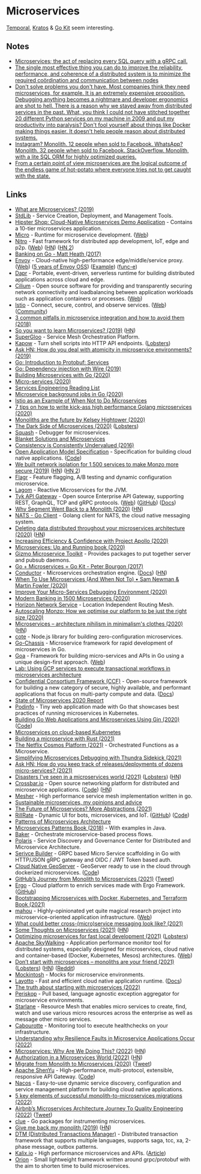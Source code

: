# Microservices

[Temporal](https://temporal.io), [Kratos](https://github.com/go-kratos/kratos) & [Go Kit](https://github.com/go-kit/kit) seem interesting.

## Notes

- [Microservices; the act of replacing every SQL query with a gRPC call.](https://twitter.com/davecheney/status/1296033304756404225)
- [The single most effective thing you can do to improve the reliability, performance, and coherence of a distributed system is to minimize the required coördination and communication between nodes](https://twitter.com/peterbourgon/status/1300092429018820616)
- [Don't solve problems you don't have. Most companies think they need microservices, for example. It is an extremely expensive proposition. Debugging anything becomes a nightmare and developer ergonomics are shot to hell. There is a reason why we stayed away from distributed services in the past. What, you think I could not have stitched together 20 different Python services on my machine in 2009 and put my productivity into paralysis? Don't fool yourself about things like Docker making things easier. It doesn't help people reason about distributed systems.](https://news.ycombinator.com/item?id=27092326)
- [Instagram? Monolith. 12 people when sold to Facebook. WhatsApp? Monolith. 32 people when sold to Facebook. StackOverflow. Monolith, with a lite SQL ORM for highly optimized queries.](https://news.ycombinator.com/item?id=27092326)
- [From a certain point of view microservices are the logical outcome of the endless game of hot-potato where everyone tries not to get caught with the state.](https://twitter.com/MissAmyTobey/status/1455362671973265413)

## Links

- [What are Microservices? (2019)](https://www.netlify.com/blog/2019/11/18/what-are-microservices/)
- [StdLib](https://github.com/stdlib/lib) - Service Creation, Deployment, and Management Tools.
- [Hipster Shop: Cloud-Native Microservices Demo Application](https://github.com/GoogleCloudPlatform/microservices-demo) - Contains a 10-tier microservices application.
- [Micro](https://github.com/micro/micro) - Runtime for microservice development. ([Web](https://micro.mu/))
- [Nitro](https://github.com/asim/nitro) - Fast framework for distributed app development, IoT, edge and p2p. ([Web](https://go-nitro.dev/)) ([HN](https://news.ycombinator.com/item?id=21491378)) ([HN 2](https://news.ycombinator.com/item?id=23368451))
- [Banking on Go - Matt Heath (2017)](https://www.youtube.com/watch?v=iRNwLjKeVRE)
- [Envoy](https://github.com/envoyproxy/envoy) - Cloud-native high-performance edge/middle/service proxy. ([Web](https://www.envoyproxy.io/)) ([5 years of Envoy OSS](https://mattklein123.dev/2021/09/14/5-years-envoy-oss/)) ([Example](https://github.com/envoyproxy/envoy-filter-example)) ([func-e](https://github.com/tetratelabs/func-e))
- [Dapr](https://github.com/dapr/dapr) - Portable, event-driven, serverless runtime for building distributed applications across cloud and edge.
- [Cilium](https://github.com/cilium/cilium) - Open source software for providing and transparently securing network connectivity and loadbalancing between application workloads such as application containers or processes. ([Web](https://cilium.io/))
- [Istio](https://github.com/istio/istio) - Connect, secure, control, and observe services. ([Web](https://istio.io/)) ([Community](https://github.com/istio/community))
- [3 common pitfalls in microservice integration and how to avoid them (2018)](https://www.youtube.com/watch?v=O2-NHptllKQ)
- [So you want to learn Microservices? (2019)](https://dev.to/kgoralski/deep-dive-into-microservices-architecture-h54) ([HN](https://news.ycombinator.com/item?id=21583072))
- [SuperGloo](https://github.com/solo-io/supergloo) - Service Mesh Orchestration Platform.
- [Kapow](https://github.com/BBVA/kapow) - Turn shell scripts into HTTP API endpoints. ([Lobsters](https://lobste.rs/s/jfydw6/turn_shell_commands_into_apis))
- [Ask HN: How do you deal with atomicity in microservice environments? (2019)](https://news.ycombinator.com/item?id=21656891)
- [Go: Introduction to Protobuf: Services](https://scene-si.org/2019/12/02/introduction-to-protobuf-services/)
- [Go: Dependency injection with Wire (2019)](https://scene-si.org/2019/12/11/dependency-injection-with-wire/)
- [Building Microservices with Go (2020)](https://www.youtube.com/watch?v=VzBGi_n65iU)
- [Micro-services (2020)](http://funcall.blogspot.com/2020/01/micro-services.html)
- [Services Engineering Reading List](https://github.com/mmcgrana/services-engineering)
- [Microservice background jobs in Go (2020)](https://scene-si.org/2020/01/13/microservice-background-jobs/)
- [Istio as an Example of When Not to Do Microservices](https://blog.christianposta.com/microservices/istio-as-an-example-of-when-not-to-do-microservices/)
- [7 tips on how to write kick-ass high performance Golang microservices (2020)](https://medium.com/@jake0malay3/7-tips-on-how-to-write-kick-ass-high-performance-golang-microservices-9f71d4c67a0a)
- [Monoliths are the future by Kelsey Hightower (2020)](https://changelog.com/posts/monoliths-are-the-future)
- [The Dark Side of Microservices (2020)](https://kelda.io/blog/the-dark-side-of-microservices/) ([Lobsters](https://lobste.rs/s/3cmkqs/dark_side_microservices))
- [Squash](https://github.com/solo-io/squash) - Debugger for microservices.
- [Blanket Solutions and Microservices](https://www.stopa.io/post/236)
- [Consistency is Consistently Undervalued (2016)](http://kevinmahoney.co.uk/articles/consistency-consistently-undervalued/)
- [Open Application Model Specification](https://oam.dev/) - Specification for building cloud native applications. ([Code](https://github.com/oam-dev/spec))
- [We built network isolation for 1,500 services to make Monzo more secure (2019)](https://monzo.com/blog/we-built-network-isolation-for-1-500-services) ([HN](https://news.ycombinator.com/item?id=21452643)) ([HN 2](https://news.ycombinator.com/item?id=22725989))
- [Flagr](https://github.com/checkr/flagr) - Feature flagging, A/B testing and dynamic configuration microservice.
- [Lagom](https://github.com/lagom/lagom) - Reactive Microservices for the JVM.
- [Tyk API Gateway](https://github.com/TykTechnologies/tyk) - Open source Enterprise API Gateway, supporting REST, GraphQL, TCP and gRPC protocols. ([Web](https://tyk.io/)) ([GitHub](https://github.com/TykTechnologies)) ([Docs](https://tyk.io/docs/))
- [Why Segment Went Back to a Monolith (2020)](https://www.infoq.com/news/2020/04/microservices-back-again/) ([HN](https://news.ycombinator.com/item?id=23017160))
- [NATS - Go Client](https://github.com/nats-io/nats.go) - Golang client for NATS, the cloud native messaging system.
- [Deleting data distributed throughout your microservices architecture (2020)](https://blog.twitter.com/engineering/en_us/topics/infrastructure/2020/deleting-data-distributed-throughout-your-microservices-architecture.html) ([HN](https://news.ycombinator.com/item?id=23078994))
- [Increasing Efficiency & Confidence with Project Apollo (2020)](https://robinhood.engineering/increasing-efficiency-confidence-with-project-apollo-cea1ebe0f282)
- [Microservices: Up and Running book (2020)](https://www.oreilly.com/library/view/microservices-up-and/9781492075448/)
- [Gizmo Microservice Toolkit](https://github.com/nytimes/gizmo) - Provides packages to put together server and pubsub daemons.
- [Go + Microservices = Go Kit - Peter Bourgon (2017)](https://www.youtube.com/watch?v=NX0sHF8ZZgw)
- [Conductor](https://github.com/Netflix/conductor) - Microservices orchestration engine. ([Docs](https://netflix.github.io/conductor/)) ([HN](https://news.ycombinator.com/item?id=24214735))
- [When To Use Microservices (And When Not To) • Sam Newman & Martin Fowler (2020)](https://www.youtube.com/watch?v=GBTdnfD6s5Q)
- [Improve Your Micro-Services Debugging Environment (2020)](https://medium.com/@moshe.beladev.mb/better-debugging-environment-for-your-micro-services-9420a71b8a37)
- [Modern Banking in 1500 Microservices (2020)](https://www.youtube.com/watch?v=t7iVCIYQbgk)
- [Horizon Network Service](https://github.com/hashicorp/horizon) - Location Independent Routing Mesh.
- [Autoscaling Monzo: How we optimise our platform to be just the right size (2020)](https://monzo.com/blog/2020/10/19/autoscaling-monzo)
- [Microservices – architecture nihilism in minimalism's clothes (2020)](https://vlfig.me/posts/microservices) ([HN](https://news.ycombinator.com/item?id=24963742))
- [cote](https://github.com/dashersw/cote) - Node.js library for building zero-configuration microservices.
- [Go-Chassis](https://github.com/go-chassis/go-chassis) - Microservice framework for rapid development of microservices in Go.
- [Goa](https://github.com/goadesign/goa) - Framework for building micro-services and APIs in Go using a unique design-first approach. ([Web](https://goa.design/))
- [Lab: Using GCP services to execute transactional workflows in microservices architecture](https://github.com/GoogleCloudPlatform/transactional-microservice-examples)
- [Confidential Consortium Framework (CCF)](https://github.com/microsoft/CCF) - Open-source framework for building a new category of secure, highly available, and performant applications that focus on multi-party compute and data. ([Docs](https://microsoft.github.io/CCF/master/))
- [State of Microservices 2020 Report](https://tsh.io/state-of-microservices/)
- [Podinfo](https://github.com/stefanprodan/podinfo) - Tiny web application made with Go that showcases best practices of running microservices in Kubernetes.
- [Building Go Web Applications and Microservices Using Gin (2020)](https://semaphoreci.com/community/tutorials/building-go-web-applications-and-microservices-using-gin) ([Code](https://github.com/gitpod-io/go-gin-app))
- [Microservices on cloud-based Kubernetes](https://github.com/didier-durand/microservices-on-cloud-kubernetes)
- [Building a microservice with Rust (2021)](https://medium.com/tenable-techblog/building-a-microservice-with-rust-23a4de6e5e14)
- [The Netflix Cosmos Platform (2021)](https://netflixtechblog.com/the-netflix-cosmos-platform-35c14d9351ad) - Orchestrated Functions as a Microservice.
- [Simplifying Microservices Debugging with Thundra Sidekick (2021)](https://blog.thundra.io/simplifying-microservices-debugging-with-thundra-sidekick)
- [Ask HN: How do you keep track of releases/deployments of dozens micro-services? (2021)](https://news.ycombinator.com/item?id=26872904)
- [Disasters I've seen in a microservices world (2021)](https://world.hey.com/joaoqalves/disasters-i-ve-seen-in-a-microservices-world-a9137a51) ([Lobsters](https://lobste.rs/s/kyqsmz/disasters_i_ve_seen_microservices_world)) ([HN](https://news.ycombinator.com/item?id=27492594))
- [Crossbar.io](https://crossbar.io/) - Open source networking platform for distributed and microservice applications. ([Code](https://github.com/crossbario/crossbar)) ([HN](https://news.ycombinator.com/item?id=27078792))
- [Mesher](https://github.com/apache/servicecomb-mesher) - High performance service mesh implementation written in go.
- [Sustainable microservices, my opinions and advice](https://alexb.cc/microservices-opinions-and-advice)
- [The Future of Microservices? More Abstractions (2021)](https://thenewstack.io/the-future-of-microservices-more-abstractions/)
- [RillRate](https://rillrate.com/) - Dynamic UI for bots, microservices, and IoT. ([GitHub](https://github.com/rillrate)) ([Code](https://github.com/rillrate/rillrate))
- [Patterns of Microservices Architecture](https://philcalcado.com/microservices-patterns.html)
- [Microservices Patterns Book (2018)](https://microservices.io/book) - With examples in Java.
- [Baker](https://github.com/ing-bank/baker) - Orchestrate microservice-based process flows.
- [Polaris](https://github.com/polarismesh/polaris) - Service Discovery and Governance Center for Distributed and Microservice Architecture.
- [Serivce Builder](https://github.com/cnative/servicebuilder) - GRPC based Micro Service scaffolding in Go with HTTP/JSON gRPC gateway and OIDC / JWT Token based auth.
- [Cloud Native GeoServer](http://geoserver.org/geoserver-cloud/) - GeoServer ready to use in the cloud through dockerized microservices. ([Code](https://github.com/geoserver/geoserver-cloud))
- [GitHub’s Journey from Monolith to Microservices (2021)](https://www.infoq.com/articles/github-monolith-microservices/) ([Tweet](https://twitter.com/SusanPotter/status/1447861936683634692))
- [Ergo](https://cloud.ergo.services/) - Cloud platform to enrich services made with Ergo Framework. ([GitHub](https://github.com/ergo-services))
- [Bootstrapping Microservices with Docker, Kubernetes, and Terraform Book (2021)](https://www.manning.com/books/bootstrapping-microservices-with-docker-kubernetes-and-terraform)
- [mahou](https://github.com/queer/mahou) - Highly-opinionated yet quite magical research project into microservice-oriented application infrastructure. ([Web](https://mahou.io/))
- [What could better cross-(micro)service messaging look like? (2021)](https://b.amy.gg/what-might-messaging-be)
- [Some Thoughts on Microservices (2021)](https://filipnikolovski.com/posts/thoughts-on-microservices/) ([HN](https://news.ycombinator.com/item?id=29379926))
- [Optimizing microservices for fast local development (2021)](https://eng.lyft.com/scaling-productivity-on-microservices-at-lyft-part-2-optimizing-for-fast-local-development-9f27a98b47ee) ([Lobsters](https://lobste.rs/s/jjerlf/optimizing_for_fast_local_development))
- [Apache SkyWalking](https://github.com/apache/skywalking) - Application performance monitor tool for distributed systems, especially designed for microservices, cloud native and container-based (Docker, Kubernetes, Mesos) architectures. ([Web](https://skywalking.apache.org/))
- [Don’t start with microservices – monoliths are your friend (2021)](https://arnoldgalovics.com/microservices-in-production/) ([Lobsters](https://lobste.rs/s/p7l6kz/don_t_start_with_microservices_monoliths)) ([HN](https://news.ycombinator.com/item?id=29576352)) ([Reddit](https://www.reddit.com/r/coding/comments/rhmoki/dont_start_with_microservices_monoliths_are_your/))
- [Mockintosh](https://github.com/up9inc/mockintosh) - Mocks for microservice environments.
- [Layotto](https://github.com/mosn/layotto) - Fast and efficient cloud native application runtime. ([Docs](https://mosn.io/layotto/#/))
- [The truth about starting with microservices (2022)](https://arnoldgalovics.com/truth-about-microservices/)
- [Periskop](https://github.com/periskop-dev/periskop) - Pull based, language agnostic exception aggregator for microservice environments.
- [Starlane](https://github.com/mechtronium/starlane) - Resource Mesh that enables micro services to create, find, watch and use various micro resources across the enterprise as well as message other micro services.
- [Cabourotte](https://github.com/mcorbin/cabourotte) - Monitoring tool to execute healthchecks on your infrastructure.
- [Understanding why Resilience Faults in Microservice Applications Occur (2022)](https://christophermeiklejohn.com/filibuster/2022/03/19/understanding-faults.html)
- [Microservices: Why Are We Doing This? (2022)](https://michaeldehaan.substack.com/p/microservices-why-are-we-doing-this) ([HN](https://news.ycombinator.com/item?id=30758723))
- [Authorization in a Microservices World (2022)](https://www.alexanderlolis.com/authorization-in-a-microservices-world) ([HN](https://news.ycombinator.com/item?id=30878926))
- [Migrate from Monolith to Microservices (2020)](https://www.split.io/blog/migrate-monolith-to-microservices/) ([Tweet](https://twitter.com/davekarow/status/1486048106332319744))
- [Apache ShenYu](https://shenyu.apache.org/) - High-performance, multi-protocol, extensible, responsive API Gateway. ([Code](https://github.com/apache/incubator-shenyu))
- [Nacos](https://github.com/alibaba/nacos) - Easy-to-use dynamic service discovery, configuration and service management platform for building cloud native applications.
- [5 key elements of successful monolith-to-microservices migrations (2022)](https://about.sourcegraph.com/blog/monolith-microservices-migration/)
- [Airbnb’s Microservices Architecture Journey To Quality Engineering (2022)](https://medium.com/qe-unit/airbnbs-microservices-architecture-journey-to-quality-engineering-d5a490e6ba4f) ([Tweet](https://twitter.com/bibryam/status/1525719376472723456))
- [clue](https://github.com/goadesign/clue) - Go packages for instrumenting microservices.
- [Give me back my monolith (2019)](https://www.craigkerstiens.com/2019/03/13/give-me-back-my-monolith/) ([HN](https://news.ycombinator.com/item?id=31327766))
- [DTM (Distributed Transactions Manager)](https://github.com/dtm-labs/dtm) - Distributed transaction framework that supports multiple languages, supports saga, tcc, xa, 2-phase message, outbox patterns.
- [Kalix.io](https://www.kalix.io/) - High performance microservices and APIs. ([Article](https://www.kalix.io/blog/kalix-move-to-the-cloud-extend-to-the-edge-go-beyond))
- [Orion](https://github.com/carousell/Orion) - Small lightweight framework written around grpc/protobuf with the aim to shorten time to build microservices.

